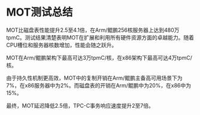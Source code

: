 # MOT测试总结

MOT比磁盘表性能提升2.5至4.1倍，在Arm/鲲鹏256核服务器上达到480万tpmC。测试结果清楚表明MOT在扩展和利用所有硬件资源方面的卓越能力。随着CPU槽位和服务器核数增加，性能会随之跃升。

MOT在Arm/鲲鹏架构下最高可达3万tpmC/核，在x86架构下最高可达4万tpmC/核。

由于持久性机制更高效，MOT中的复制开销在Arm/鲲鹏主备高可用场景下为7%，在x86服务器中为2%。而磁盘表的开销在Arm/鲲鹏中为20%，在x86中为15%。

最终，MOT延迟降低2.5倍，TPC-C事务响应速度提升2至7倍。

